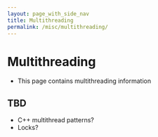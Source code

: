 ```yaml
---
layout: page_with_side_nav
title: Multithreading
permalink: /misc/multithreading/
---
```


# Multithreading
- This page contains multithreading information

## TBD
- C++ multithread patterns?
- Locks?
